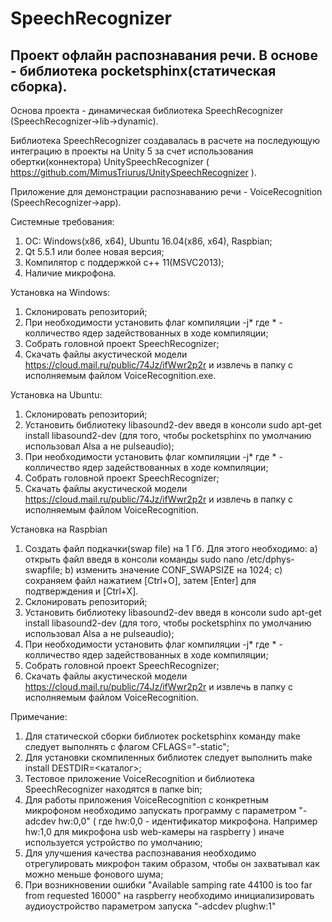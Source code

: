 # SpeechRecognizer
Проект офлайн распознавания речи. В основе - библиотека pocketsphinx(статическая сборка).
---------
Основа проекта - динамическая библиотека SpeechRecognizer (SpeechRecognizer->lib->dynamic).

Библиотека SpeechRecognizer создавалась в расчете на последующую интеграцию в проекты на Unity 5 за счет использования обертки(коннектора) UnitySpeechRecognizer ( https://github.com/MimusTriurus/UnitySpeechRecognizer ).

Приложение для демонстрации распознаванию речи - VoiceRecognition (SpeechRecognizer->app).

Системные требования:
1. ОС: Windows(x86, x64), Ubuntu 16.04(x86, x64), Raspbian;
2. Qt 5.5.1 или более новая версия;
3. Компилятор с поддержкой c++ 11(MSVC2013);
4. Наличие микрофона.

Установка на Windows:
1. Склонировать репозиторий;
2. При необходимости установить флаг компиляции -j* где * - колличество ядер задействованных в ходе компиляции;
3. Собрать головной проект SpeechRecognizer;
4. Скачать файлы акустической модели https://cloud.mail.ru/public/74Jz/ifWwr2p2r и извлечь в папку с исполняемым файлом VoiceRecognition.exe.

Установка на Ubuntu:
1. Склонировать репозиторий;
2. Установить библиотеку libasound2-dev введя в консоли sudo apt-get install libasound2-dev (для того, чтобы pocketsphinx по умолчанию использовал Alsa а не pulseaudio);
3. При необходимости установить флаг компиляции -j* где * - колличество ядер задействованных в ходе компиляции;
4. Собрать головной проект SpeechRecognizer;
5. Скачать файлы акустической модели https://cloud.mail.ru/public/74Jz/ifWwr2p2r и извлечь в папку с исполняемым файлом VoiceRecognition.

Установка на Raspbian
1. Cоздать файл подкачки(swap file) на 1 Гб. Для этого необходимо:
	a) открыть файл введя в консоли команды sudo nano /etc/dphys-swapfile;
	b) изменить значение CONF_SWAPSIZE на 1024;
	c) сохраняем файл нажатием [Ctrl+O], затем [Enter] для подтверждения и [Ctrl+X].
2. Склонировать репозиторий;
3. Установить библиотеку libasound2-dev введя в консоли sudo apt-get install libasound2-dev (для того, чтобы pocketsphinx по умолчанию использовал Alsa а не pulseaudio);
4. При необходимости установить флаг компиляции -j* где * - колличество ядер задействованных в ходе компиляции;
5. Собрать головной проект SpeechRecognizer;
6. Скачать файлы акустической модели https://cloud.mail.ru/public/74Jz/ifWwr2p2r и извлечь в папку с исполняемым файлом VoiceRecognition.

Примечание:
1. Для статической сборки библиотек pocketsphinx команду make следует выполнять с флагом CFLAGS="-static";
2. Для установки скомпиленных библиотек следует выполнить make install DESTDIR=<каталог>;
3. Тестовое приложение VoiceRecognition и библиотека SpeechRecognizer находятся в папке bin;
4. Для работы приложения VoiceRecognition с конкретным микрофоном необходимо запускать программу с параметром "-adcdev hw:0,0" ( где hw:0,0 - идентификатор микрофона. Например hw:1,0 для микрофона usb web-камеры на raspberry ) иначе используется устройство по умолчанию;
5. Для улучшения качества распознавания необходимо отрегулировать микрофон таким образом, чтобы он захватывал как можно меньше фонового шума;
6. При возникновении ошибки "Available samping rate 44100 is too far from requested 16000"  на raspberry необходимо инициализировать аудиоустройство параметром запуска "-adcdev plughw:1"

